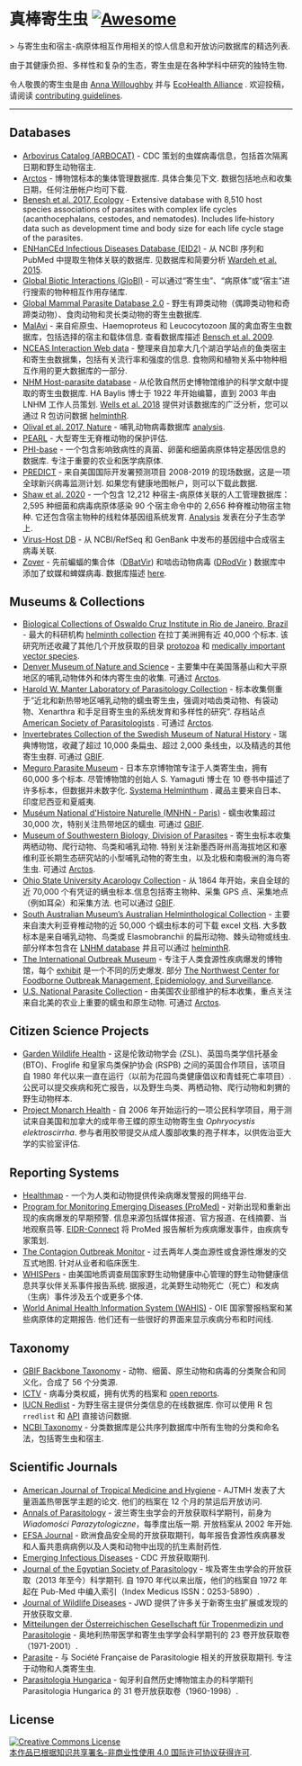 <div class="github-widget" data-repo="ecohealthalliance/awesome-parasite"></div>

真棒寄生虫 [![Awesome](https://awesome.re/badge.svg)](https://awesome.re)
=========

&gt; 与寄生虫和宿主-病原体相互作用相关的惊人信息和开放访问数据库的精选列表. 

由于其健康负担、多样性和复杂的生态，寄生虫是在各种学科中研究的独特生物. 

令人敬畏的寄生虫是由 [Anna Willoughby](https://arw36.github.io/) 并与 [EcoHealth Alliance](https://github.com/ecohealthalliance/awesome-parasite/blob/master/www.ecohealthalliance.org) . 欢迎投稿，请阅读 [contributing guidelines](https://github.com/ecohealthalliance/awesome-parasite/blob/master/contributing.md). 

- - -
## Databases
* [Arbovirus Catalog (ARBOCAT)](https://wwwn.cdc.gov/arbocat/) - CDC 策划的虫媒病毒信息，包括首次隔离日期和野生动物宿主.
* [Arctos](http://arctos.database.museum/SpecimenSearch.cfm)  - 博物馆标本的集体管理数据库. 具体合集见下文. 数据包括地点和收集日期，任何注册帐户均可下载. 
* [Benesh et al. 2017, Ecology](https://esajournals.onlinelibrary.wiley.com/doi/full/10.1002/ecy.1680) - Extensive database with 8,510 host species associations of parasites with complex life cycles (acanthocephalans, cestodes, and nematodes). Includes life‐history data such as development time and body size for each life cycle stage of the parasites.
* [ENHanCEd Infectious Diseases Database (EID2)](https://eid2.liverpool.ac.uk/)  - 从 NCBI 序列和 PubMed 中提取生物体关联的数据库. 见数据库和简要分析 [Wardeh et al. 2015](https://www.nature.com/articles/sdata201549).
* [Global Biotic Interactions (GloBI)](https://www.globalbioticinteractions.org/data.html) - 可以通过“寄生虫”、“病原体”或“宿主”进行搜索的物种相互作用存储库.
* [Global Mammal Parasite Database 2.0](https://esajournals.onlinelibrary.wiley.com/doi/full/10.1002/ecy.1799) - 野生有蹄类动物（偶蹄类动物和奇蹄类动物）、食肉动物和灵长类动物的寄生虫数据库.
* [MalAvi](http://130.235.244.92/Malavi/)  - 来自疟原虫、Haemoproteus 和 Leucocytozoon 属的禽血寄生虫数据库，包括选择的宿主和载体信息. 查看数据库描述 [Bensch et al. 2009](https://onlinelibrary.wiley.com/doi/pdf/10.1111/j.1755-0998.2009.02692.x).
* [NCEAS Interaction Web data](https://iwdb.nceas.ucsb.edu/resources.html#host_parasite)  - 整理来自加拿大几个湖泊学站点的鱼类宿主和寄生虫数据集，包括有关流行率和强度的信息. 食物网和植物关系中物种相互作用的更大数据库的一部分.
* [NHM Host-parasite database](http://www.nhm.ac.uk/research-curation/scientific-resources/taxonomy-systematics/host-parasites/)  - 从伦敦自然历史博物馆维护的科学文献中提取的寄生虫数据库.  HA Baylis 博士于 1922 年开始编纂，直到 2003 年由 LNHM 工作人员策划. [Wells et al. 2018](http://nicholasjclark.weebly.com/uploads/4/4/9/4/44946407/wells_etal_2018_globchangbiol.pdf) 提供对该数据库的广泛分析，您可以通过 R 包访问数据 [helminthR](https://github.com/ropensci/helminthR). 
 * [Olival et al. 2017, Nature](https://zenodo.org/record/807517#.Wv7kuFMvzOQ) - 哺乳动物病毒数据库 [analysis](https://www.nature.com/articles/nature22975?sf90794030). 
* [PEARL](http://pearl.berkeley.edu/) - 大型寄生无脊椎动物的保护评估.
* [PHI-base](http://www.phi-base.org/index.jsp)  - 一个包含影响致病性的真菌、卵菌和细菌病原体特定基因信息的数据库. 专注于重要的农业和医学病原体. 
* [PREDICT](http://data.predict.global/)  - 来自美国国际开发署预测项目 2008-2019 的现场数据，这是一项全球新兴病毒监测计划. 如果您有健康地图帐户，则可以下载此数据. 
* [Shaw et al. 2020](https://figshare.com/articles/The_phylogenetic_range_of_bacterial_and_viral_pathogens_of_vertebrates_dataset_and_supplementary_material/8262779)  - 一个包含 12,212 种宿主-病原体关联的人工管理数据库：2,595 种细菌和病毒病原体感染 90 个宿主命令中的 2,656 种脊椎动物宿主物种. 它还包含宿主物种的线粒体基因组系统发育. [Analysis](https://onlinelibrary.wiley.com/doi/10.1111/mec.15463) 发表在分子生态学上.
* [Virus-Host DB](http://www.genome.jp/virushostdb/view/) - 从 NCBI/RefSeq 和 GenBank 中发布的基因组中合成宿主病毒关联.
* [Zover](http://www.mgc.ac.cn/cgi-bin/ZOVER/main.cgi) - 先前蝙蝠的集合体（[DBatVir](https://github.com/ecohealthalliance/awesome-parasite/blob/master/www.mgc.ac.cn/DBatVir)) 和啮齿动物病毒 ([DRodVir](http://www.mgc.ac.cn/DRodVir/) ) 数据库中添加了蚊媒和蜱媒病毒. 数据库描述 [here](https://academic.oup.com/nar/advance-article/doi/10.1093/nar/gkab862/6389491?login=true).

## Museums & Collections
* [Biological Collections of Oswaldo Cruz Institute in Rio de Janeiro, Brazil](https://portal.fiocruz.br/en/biological-collections) - 最大的科研机构 [helminth collection](http://chioc.fiocruz.br/catalogue) 在拉丁美洲拥有近 40,000 个标本. 该研究所还收藏了其他几个开放获取的目录 [protozoa](http://colprot.fiocruz.br/index?catalogue) 和 [medically important vector species](http://cavaisc.fiocruz.br/catalogue).
* [Denver Museum of Nature and Science](https://science.dmns.org/integrative-collections/dmns-zoology-collections/)  - 主要集中在美国落基山和大平原地区的哺乳动物体外和体内寄生虫的收集. 可通过 [Arctos](http://arctos.database.museum/SpecimenSearch.cfm). 
* [Harold W. Manter Laboratory of Parasitology Collection](http://hwml.unl.edu/resources/database-68)  - 标本收集侧重于“近北和新热带地区哺乳动物的蠕虫寄生虫，强调对啮齿类动物、有袋动物、Xenarthra 和手足目寄生虫的系统发育和多样性的研究”. 存档站点 [American Society of Parasitologists](https://www.amsocparasit.org/) . 可通过 [Arctos](http://arctos.database.museum/SpecimenSearch.cfm). 
* [Invertebrates Collection of the Swedish Museum of Natural History](https://www.nrm.se/english/researchandcollections/zoology/collections/invertebrates.305_en.html)  - 瑞典博物馆，收藏了超过 10,000 条扁虫、超过 2,000 条线虫，以及精选的其他寄生虫群. 可通过 [GBIF](https://www.gbif.org/dataset/56aa0680-0c60-11dd-84cd-b8a03c50a862).
* [Meguro Parasite Museum](https://www.kiseichu.org/e-top)  - 日本东京博物馆专注于人类寄生虫，拥有 60,000 多个标本. 尽管博物馆的创始人 S. Yamaguti 博士在 10 卷书中描述了许多标本，但数据并未数字化. [Systema Helminthum](https://www.worldcat.org/title/systema-helminthum/oclc/427905372/editions?editionsView=true&referer=br) . 藏品主要来自日本、印度尼西亚和夏威夷. 
* [Muséum National d'Histoire Naturelle (MNHN - Paris)](https://www.mnhn.fr/en/collections/collection-groups/marine-invertebrates/parasitic-worms-helminths)  - 蠕虫收集超过 30,000 次，特别关注热带地区的蠕虫. 可通过 [GBIF](https://www.gbif.org/dataset/e0ebf2a1-3656-468a-b0b6-1aa93ff43fef#description). 
* [Museum of Southwestern Biology, Division of Parasites](https://msb.unm.edu/divisions/parasites/index.html)  - 寄生虫标本收集两栖动物、爬行动物、鸟类和哺乳动物. 特别关注新墨西哥州高海拔地区和塞维利亚长期生态研究站的小型哺乳动物的寄生虫，以及北极和南极洲的海鸟寄生虫. 可通过 [Arctos](http://arctos.database.museum/SpecimenSearch.cfm). 
* [Ohio State University Acarology Collection](https://acarology.osu.edu/database)  - 从 1864 年开始，来自全球的近 70,000 个有凭证的螨虫标本.信息包括寄主物种、采集 GPS 点、采集地点（例如耳朵）和采集方法. 也可以通过 [GBIF](https://www.gbif.org/dataset/96b54e8c-f762-11e1-a439-00145eb45e9a).
* [South Australian Museum’s Australian Helminthological Collection](http://www.samuseum.sa.gov.au/collections/biological-sciences/parasites/the-australian-helminthological-collection-database)  - 主要来自澳大利亚脊椎动物的近 50,000 个蠕虫标本的可下载 excel 文档. 大多数标本是来自哺乳动物、鸟类或 Elasmobranchii 的扁形动物、棘头动物或线虫. 部分样本包含在 [LNHM database](http://www.nhm.ac.uk/research-curation/scientific-resources/taxonomy-systematics/host-parasites/) 并且可以通过 [helminthR](https://github.com/ropensci/helminthR). 
* [The International Outbreak Museum](http://www.outbreakmuseum.com) - 专注于人类食源性疾病爆发的博物馆，每个 [exhibit](http://www.outbreakmuseum.com/exhibits/) 是一个不同的历史爆发. 部分 [The Northwest Center for Foodborne Outbreak Management, Epidemiology, and Surveillance](https://health.oregonstate.edu/fomes). 
* [U.S. National Parasite Collection](https://www.nal.usda.gov/exhibits/speccoll/exhibits/show/parasitic-diseases-with-econom/u-s--national-animal-parasite-)  - 由美国农业部维护的标本收集，重点关注来自北美的农业上重要的蠕虫和原生动物. 可通过 [Arctos](http://arctos.database.museum/SpecimenSearch.cfm). 

## Citizen Science Projects 
 * [Garden Wildlife Health](https://www.gardenwildlifehealth.org)  - 这是伦敦动物学会 (ZSL)、英国鸟类学信托基金 (BTO)、Froglife 和皇家鸟类保护协会 (RSPB) 之间的英国合作项目，该项目自 1980 年代以来一直在运行（以前为花园鸟类健康倡议和青蛙死亡率项目）. 公民可以提交疾病和死亡报告，以及野生鸟类、两栖动物、爬行动物和刺猬的野生动物样本. 
 * [Project Monarch Health](https://www.monarchparasites.org/)  - 自 2006 年开始运行的一项公民科学项目，用于测试来自美国和加拿大的成年帝王蝶的原生动物寄生虫 _Ophryocystis elektroscirrha_. 参与者用胶带提交从成人腹部收集的孢子样本，以供佐治亚大学的实验室评估. 

## Reporting Systems 
* [Healthmap](https://www.healthmap.org/en/) - 一个为人类和动物提供传染病爆发警报的网络平台.
* [Program for Monitoring Emerging Diseases (ProMed)](http://www.promedmail.org/)  - 对新出现和重新出现的疾病爆发的早期预警. 信息来源包括媒体报道、官方报道、在线摘要、当地观察员等. [EIDR-Connect](https://eidr-connect.eha.io/events/auto) 将 ProMed 报告解析为疾病爆发事件，由疾病专家策划. 
* [The Contagion Outbreak Monitor](https://www.contagionlive.com/outbreak-monitor)  - 过去两年人类血源性或食源性爆发的交互式地图. 针对从业者和临床医生. 
* [WHISPers](https://whispers.usgs.gov/)  - 由美国地质调查局国家野生动物健康中心管理的野生动物健康信息共享伙伴关系事件报告系统. 据报道，北美野生动物死亡（死亡）和发病（生病）事件涉及五个或更多个体. 
* [World Animal Health Information System (WAHIS)](http://www.oie.int/wahis_2/public/wahid.php/Diseaseinformation/reportarchive)  - OIE 国家警报档案和某些病原体的定期报告. 他们还有一些很好的界面来显示疾病分布和时间线.
 
## Taxonomy
* [GBIF Backbone Taxonomy](https://www.gbif.org/en/dataset/d7dddbf4-2cf0-4f39-9b2a-bb099caae36c) - 动物、细菌、原生动物和病毒的分类聚合和同义化，合成了 56 个分类源.
* [ICTV](https://talk.ictvonline.org/taxonomy/) - 病毒分类权威，拥有优秀的档案和 [open reports](https://talk.ictvonline.org/ictv-reports/).
* [IUCN Redlist](http://www.iucnredlist.org/)  - 为野生宿主提供分类信息的在线数据库. 你可以使用 R 包 `rredlist` 和 [API](http://apiv3.iucnredlist.org/api/v3/docs) 直接访问数据. 
* [NCBI Taxonomy](https://www.ncbi.nlm.nih.gov/taxonomy) - 分类数据库是公共序列数据库中所有生物的分类和命名法，包括寄生虫和宿主.

## Scientific Journals 
* [American Journal of Tropical Medicine and Hygiene](http://www.ajtmh.org/)  - AJTMH 发表了大量涵盖热带医学主题的论文. 他们的档案在 12 个月的禁运后开放访问.
* [Annals of Parasitology](https://annals-parasitology.eu/go.live.php/PL-H54/archive.html)  - 波兰寄生虫学会的开放获取科学期刊，前身为 _Wiadomości Parazytologiczne_，每季度出版一期. 开放档案从 2002 年开始. 
* [EFSA Journal](https://efsa.onlinelibrary.wiley.com/journal/18314732) - 欧洲食品安全局的开放获取期刊，每年报告食源性疾病暴发和人畜共患病病例以及人类和动物中出现的抗生素耐药性. 
* [Emerging Infectious Diseases](https://wwwnc.cdc.gov/eid/) - CDC 开放获取期刊.
* [Journal of the Egyptian Society of Parasitology](https://jesp.journals.ekb.eg/)  - 埃及寄生虫学会的开放获取（2013 年至今）科学期刊. 自 1970 年代以来出版，他们的档案自 1972 年起在 Pub-Med 中编入索引（Index Medicus ISSN：0253-5890）.
* [Journal of Wildlife Diseases](http://www.jwildlifedis.org/loi/jwdi) - JWD 提供了许多关于新寄生虫扩展或发现的开放获取文章.
* [Mitteilungen der Österreichischen Gesellschaft für Tropenmedizin und Parasitologie](https://www.zobodat.at/publikation_series.php?id=1351) - 奥地利热带医学和寄生虫学学会科学期刊的 23 卷开放获取卷（1971-2001）.
* [Parasite](https://www.parasite-journal.org/)  - 与 Société Française de Parasitologie 相关的开放获取期刊. 专注于动物和人类寄生虫.  
* [Parasitologia Hungarica](http://publication.nhmus.hu/parasitologia/bannales.php?volume=1) - 匈牙利自然历史博物馆主办的科学期刊 Parasitologia Hungarica 的 31 卷开放获取卷（1960-1998）.
 

## License
<a rel="license" href="http://creativecommons.org/licenses/by-nc/4.0/"><img alt="Creative Commons License" style="border-width:0" src="https://mirrors.creativecommons.org/presskit/buttons/88x31/svg/by-nc.svg" /><br />本作品已根据<a rel="license" href="http://creativecommons.org/licenses/by-nc/4.0/">知识共享署名-非商业性使用 4.0 国际许可协议获得许可</a>.
